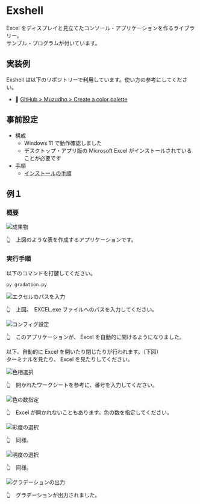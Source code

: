 # Exshell

Excel をディスプレイと見立てたコンソール・アプリケーションを作るライブラリー。  
サンプル・プログラムが付いています。  


## 実装例

Exshell は以下のリポジトリーで利用しています。使い方の参考にしてください。  

* 📖 [GitHub > Muzudho > Create a color palette](https://github.com/muzudho/create-a-color-palette)  


## 事前設定

* 構成
    * Windows 11 で動作確認しました
    * デスクトップ・アプリ版の Microsoft Excel がインストールされていることが必要です
* 手順
    * [インストールの手順](https://github.com/muzudho/exshell/blob/main/docs/how_to_install.md)


## 例１

### 概要

![成果物](https://github.com/muzudho/exshell/raw/main/docs/img/202502__pg__01-2238--upper-case.png)  

👆　上図のような表を作成するアプリケーションです。  


### 実行手順

以下のコマンドを打鍵してください。  

```shell
py gradation.py
```

![エクセルのパスを入力](https://github.com/muzudho/exshell/raw/main/docs/img/202502__pg__01-2259--excel-path.png)  

👆　上図。　EXCEL.exe ファイルへのパスを入力してください。  

![コンフィグ設定](https://github.com/muzudho/exshell/raw/main/docs/img/202502__pg__01-2303--config-setup.png)  

👆　このアプリケーションが、 Excel を自動的に開けるようになりました。  

以下、自動的に Excel を開いたり閉じたりが行われます。（下図）  
ターミナルを見たり、 Excel を見たりしてください。  

![色相選択](https://github.com/muzudho/exshell/raw/main/docs/img/202502__pg__01-2310--select-hue.png)  

👆　開かれたワークシートを参考に、番号を入力してください。  

![色の数指定](https://github.com/muzudho/exshell/raw/main/docs/img/202502__pg__01-2312--number-of-colors.png)  

👆　Excel が開かれないこともあります。色の数を指定してください。  

![彩度の選択](https://github.com/muzudho/exshell/raw/main/docs/img/202502__pg__01-2315--select-saturation.png)  

👆　同様。  

![明度の選択](https://github.com/muzudho/exshell/raw/main/docs/img/202502__pg__01-2318--select-brightness.png)  

👆　同様。  

![グラデーションの出力](https://github.com/muzudho/exshell/raw/main/docs/img/202502__pg__01-2319--output-gradation.png)  

👆　グラデーションが出力されました。  
